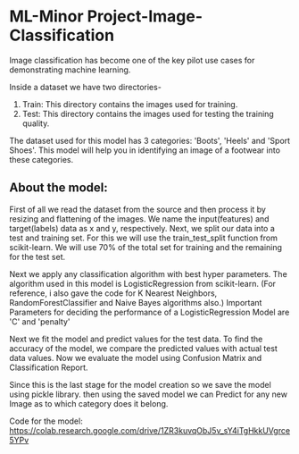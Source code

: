 # ML-Minor Project-Image-Classification

Image classification has become one of the key pilot use cases for demonstrating machine learning.

Inside a dataset we have two directories-
1. Train: This directory contains the images used for training.
2. Test: This directory contains the images used for testing the training quality.

The dataset used for this model has 3 categories: 'Boots', 'Heels' and 'Sport Shoes'.
This model will help you in identifying an image of a footwear into these categories.

## About the model:
First of all we read the dataset from the source and then process it by resizing and flattening of the images.
We name the input(features) and target(labels) data as x and y, respectively.
Next, we split our data into a test and training set. 
For this we will use the train_test_split function from scikit-learn. 
We will use 70% of the total set for training and the remaining for the test set.

Next we apply any classification algorithm with best hyper parameters.
The algorithm used in this model is LogisticRegression from scikit-learn.
(For reference, i also gave the code for K Nearest Neighbors, RandomForestClassifier and Naive Bayes algorithms also.)
Important Parameters for deciding the performance of a LogisticRegression Model are 'C' and 'penalty'

Next we fit the model and predict values for the test data.
To find the accuracy of the model, we compare the predicted values with actual test data values.
Now we evaluate the model using Confusion Matrix and Classification Report.

Since this is the last stage for the model creation so we save the model using pickle library.
then using the saved model we can Predict for any new Image as to which category does it belong.

Code for the model: https://colab.research.google.com/drive/1ZR3kuvqObJ5v_sY4iTgHkkUVgrce5YPv

